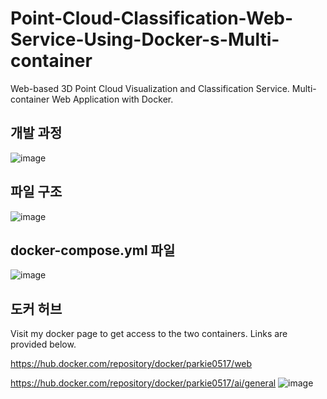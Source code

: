 # Point-Cloud-Classification-Web-Service-Using-Docker-s-Multi-container
Web-based 3D Point Cloud Visualization and Classification Service. Multi-container Web Application with Docker.

## 개발 과정
![image](https://github.com/parkie0517/Point-Cloud-Classification-Web-Service-Using-Docker-s-Multi-container/assets/80407632/fee75576-23f8-41b3-9cbf-f8fccde06f1f)

## 파일 구조
![image](https://github.com/parkie0517/Point-Cloud-Classification-Web-Service-Using-Docker-s-Multi-container/assets/80407632/5131f966-387c-4a7e-8742-c501af53bd71)

## docker-compose.yml 파일
![image](https://github.com/parkie0517/Point-Cloud-Classification-Web-Service-Using-Docker-s-Multi-container/assets/80407632/d9076ff0-3d4e-4056-9c3f-ba840a877ce0)

## 도커 허브
Visit my docker page to get access to the two containers. Links are provided below.

https://hub.docker.com/repository/docker/parkie0517/web 

https://hub.docker.com/repository/docker/parkie0517/ai/general
![image](https://github.com/parkie0517/Point-Cloud-Classification-Web-Service-Using-Docker-s-Multi-container/assets/80407632/5b6b21a9-d080-4b5b-be22-c0276c6c3730)
